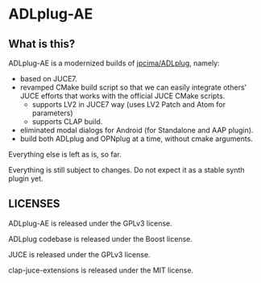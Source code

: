 # ADLplug-AE

## What is this?

ADLplug-AE is a modernized builds of [jpcima/ADLplug](https://github.com/jpcima/ADLplug/), namely:

- based on JUCE7.
- revamped CMake build script so that we can easily integrate others'
  JUCE efforts that works with the official JUCE CMake scripts.
  - supports LV2 in JUCE7 way (uses LV2 Patch and Atom for parameters)
  - supports CLAP build.
- eliminated modal dialogs for Android (for Standalone and AAP plugin).
- build both ADLplug and OPNplug at a time, without cmake arguments.

Everything else is left as is, so far.

Everything is still subject to changes. Do not expect it as a stable synth plugin yet.


## LICENSES

ADLplug-AE is released under the GPLv3 license.

ADLplug codebase is released under the Boost license.

JUCE is released under the GPLv3 license.

clap-juce-extensions is released under the MIT license.

